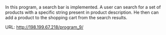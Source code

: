 In this program, a search bar is implemented. A user can search for a set of products with a specific string present in product description. He then can add a product to the shopping cart from the search results.

URL: http://198.199.67.218/program_9/

